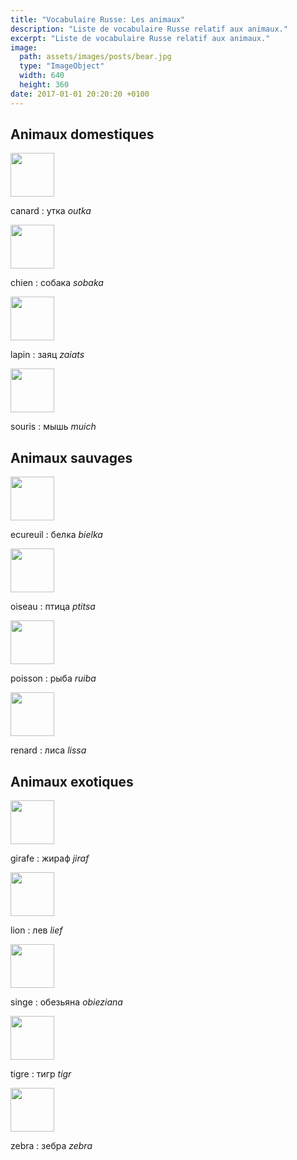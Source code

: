 ```yaml
---
title: "Vocabulaire Russe: Les animaux"
description: "Liste de vocabulaire Russe relatif aux animaux."
excerpt: "Liste de vocabulaire Russe relatif aux animaux."
image:
  path: assets/images/posts/bear.jpg
  type: "ImageObject"
  width: 640
  height: 360
date: 2017-01-01 20:20:20 +0100
---
```

## Animaux domestiques

<img src="http://loremflickr.com/70/70/duck/all" width="70" height="70" class="alignleft size-thumbnail" />

canard
: yткa
*outka*

<img src="http://loremflickr.com/70/70/dog/all" width="70" height="70" class="alignleft size-thumbnail" />

chien
: coбакa
*sobaka*

<img src="http://loremflickr.com/70/70/rabbit/all" width="70" height="70" class="alignleft size-thumbnail" />

lapin
: заяц
*zaiats*

<img src="http://loremflickr.com/70/70/mouse,gray/all" width="70" height="70" class="alignleft size-thumbnail" />

souris
: мышь
*muich*


## Animaux sauvages

<img src="http://loremflickr.com/70/70/squirrel/all" width="70" height="70" class="alignleft size-thumbnail" />

ecureuil
: бeлка
*bielka*

<img src="http://loremflickr.com/70/70/bird/all" width="70" height="70" class="alignleft size-thumbnail" />

oiseau
: птицa
*ptitsa*

<img src="http://loremflickr.com/70/70/fish/all" width="70" height="70" class="alignleft size-thumbnail" />

poisson
: рыба
*ruiba*

<img src="http://loremflickr.com/70/70/fox/all" width="70" height="70" class="alignleft size-thumbnail" />

renard
: лиса
*lissa*


## Animaux exotiques


<img src="http://loremflickr.com/70/70/giraffe/all" width="70" height="70" class="alignleft size-thumbnail" />

girafe
: жираф
*jiraf*

<img src="http://loremflickr.com/70/70/lion/all" width="70" height="70" class="alignleft size-thumbnail" />

lion
: лев
*lief*

<img src="http://loremflickr.com/70/70/monkey/all" width="70" height="70" class="alignleft size-thumbnail" />

singe
: обезьяна
*obieziana*

<img src="http://loremflickr.com/70/70/tigre/all" width="70" height="70" class="alignleft size-thumbnail" />

tigre
: тигр
*tigr*

<img src="http://loremflickr.com/70/70/zebra/all" width="70" height="70" class="alignleft size-thumbnail" />

zebra
: зебра
*zebra*
